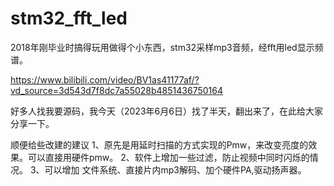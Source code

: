 # stm32_fft_led

2018年刚毕业时搞得玩用做得个小东西，stm32采样mp3音频，经fft用led显示频谱。

https://www.bilibili.com/video/BV1as41177af/?vd_source=3d543d7f8dc7a55028b4851436750164

好多人找我要源码，我今天（2023年6月6日）找了半天，翻出来了，在此给大家分享一下。

顺便给些改建的建议
1、原先是用延时扫描的方式实现的Pmw，来改变亮度的效果。可以直接用硬件pmw。
2、软件上增加一些过滤，防止视频中同时闪烁的情况。
3、可以增加 文件系统、直接片内mp3解码、加个硬件PA,驱动扬声器。
